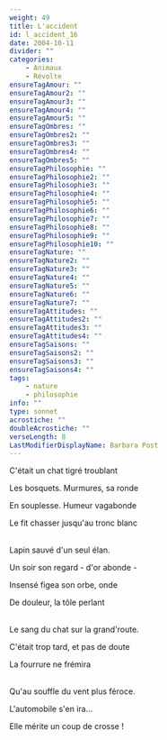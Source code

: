 ```yaml
---
weight: 49
title: L'accident
id: l_accident_16
date: 2004-10-11
divider: ""
categories:
    - Animaux
    - Révolte
ensureTagAmour: ""
ensureTagAmour2: ""
ensureTagAmour3: ""
ensureTagAmour4: ""
ensureTagAmour5: ""
ensureTagOmbres: ""
ensureTagOmbres2: ""
ensureTagOmbres3: ""
ensureTagOmbres4: ""
ensureTagOmbres5: ""
ensureTagPhilosophie: ""
ensureTagPhilosophie2: ""
ensureTagPhilosophie3: ""
ensureTagPhilosophie4: ""
ensureTagPhilosophie5: ""
ensureTagPhilosophie6: ""
ensureTagPhilosophie7: ""
ensureTagPhilosophie8: ""
ensureTagPhilosophie9: ""
ensureTagPhilosophie10: ""
ensureTagNature: ""
ensureTagNature2: ""
ensureTagNature3: ""
ensureTagNature4: ""
ensureTagNature5: ""
ensureTagNature6: ""
ensureTagNature7: ""
ensureTagAttitudes: ""
ensureTagAttitudes2: ""
ensureTagAttitudes3: ""
ensureTagAttitudes4: ""
ensureTagSaisons: ""
ensureTagSaisons2: ""
ensureTagSaisons3: ""
ensureTagSaisons4: ""
tags:
    - nature
    - philosophie
info: ""
type: sonnet
acrostiche: ""
doubleAcrostiche: ""
verseLength: 8
LastModifierDisplayName: Barbara Post
---
```

C'était un chat tigré troublant

Les bosquets. Murmures, sa ronde

En souplesse. Humeur vagabonde

Le fit chasser jusqu'au tronc blanc

 \
Lapin sauvé d'un seul élan.

Un soir son regard - d'or abonde -

Insensé figea son orbe, onde

De douleur, la tôle perlant

 \
Le sang du chat sur la grand'route.

C'était trop tard, et pas de doute

La fourrure ne frémira

 \
Qu'au souffle du vent plus féroce.

L'automobile s'en ira...

Elle mérite un coup de crosse !
